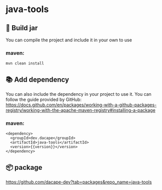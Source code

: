 # java-tools

## 🚀 Build jar
You can compile the project and include it in your own to use

### maven:

```
mvn clean install
```

## 📚 Add dependency
You can also include the dependency in your project to use it. You can follow the guide provided by GitHub:
https://docs.github.com/en/packages/working-with-a-github-packages-registry/working-with-the-apache-maven-registry#installing-a-package

### maven:

```
<dependency>
  <groupId>dev.dacape</groupId>
  <artifactId>java-tools</artifactId>
  <version>{{version}}</version>
</dependency>
```

## 📦 package

https://github.com/dacape-dev?tab=packages&repo_name=java-tools


